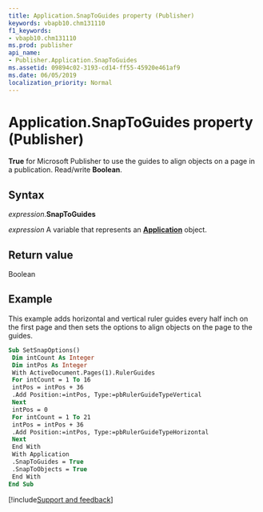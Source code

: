 ```yaml
---
title: Application.SnapToGuides property (Publisher)
keywords: vbapb10.chm131110
f1_keywords:
- vbapb10.chm131110
ms.prod: publisher
api_name:
- Publisher.Application.SnapToGuides
ms.assetid: 09894c02-3193-cd14-ff55-45920e461af9
ms.date: 06/05/2019
localization_priority: Normal
---
```



# Application.SnapToGuides property (Publisher)

**True** for Microsoft Publisher to use the guides to align objects on a page in a publication. Read/write **Boolean**.


## Syntax

_expression_.**SnapToGuides**

_expression_ A variable that represents an **[Application](Publisher.Application.md)** object.


## Return value

Boolean


## Example

This example adds horizontal and vertical ruler guides every half inch on the first page and then sets the options to align objects on the page to the guides.

```vb
Sub SetSnapOptions() 
 Dim intCount As Integer 
 Dim intPos As Integer 
 With ActiveDocument.Pages(1).RulerGuides 
 For intCount = 1 To 16 
 intPos = intPos + 36 
 .Add Position:=intPos, Type:=pbRulerGuideTypeVertical 
 Next 
 intPos = 0 
 For intCount = 1 To 21 
 intPos = intPos + 36 
 .Add Position:=intPos, Type:=pbRulerGuideTypeHorizontal 
 Next 
 End With 
 With Application 
 .SnapToGuides = True 
 .SnapToObjects = True 
 End With 
End Sub
```



[!include[Support and feedback](~/includes/feedback-boilerplate.md)]